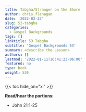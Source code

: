 ```yaml
---
title: Tabgha/Stranger on the Shore
author: chris_flanagan
date: '2022-03-23'
slug: 53-tabgha
categories:
  - Gospel Backgrounds
tags: []
linktitle: 53 Tabgha
subtitle: 'Gospel Backgrounds 53'
summary: <describe the Lesson>
authors: []
lastmod: '2022-01-11T16:41:23-06:00'
featured: no
type: book
weight: 530
---
```

{{< toc hide_on="xl" >}}



**Read/hear the portions**:

* John 21:1-25


<script type="text/javascript">
  window.ESV_CROSSREF_OPTIONS = {
    body_background_color: 'D7E5F0',
    header_font_size: 10,
    body_font_size: 14,
    footer_font_size: 8,
    header_font_family: 'Arial',
    body_font_family: 'Times'
  };
</script>
<script src="https://static.esvmedia.org/crossref/crossref.min.js" type="text/javascript"></script> 